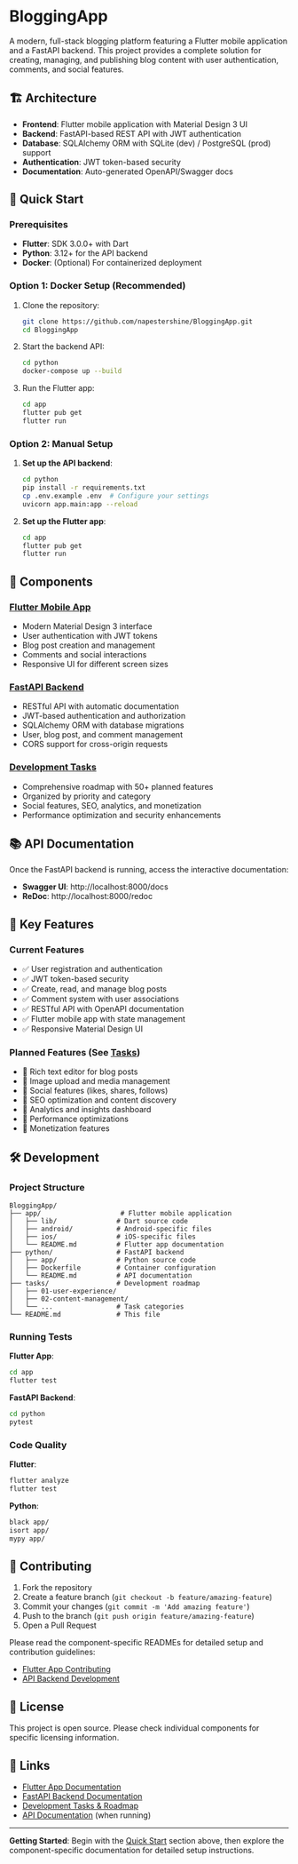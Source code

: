 # BloggingApp

A modern, full-stack blogging platform featuring a Flutter mobile application and a FastAPI backend. This project provides a complete solution for creating, managing, and publishing blog content with user authentication, comments, and social features.

## 🏗️ Architecture

- **Frontend**: Flutter mobile application with Material Design 3 UI
- **Backend**: FastAPI-based REST API with JWT authentication
- **Database**: SQLAlchemy ORM with SQLite (dev) / PostgreSQL (prod) support
- **Authentication**: JWT token-based security
- **Documentation**: Auto-generated OpenAPI/Swagger docs

## 🚀 Quick Start

### Prerequisites

- **Flutter**: SDK 3.0.0+ with Dart
- **Python**: 3.12+ for the API backend
- **Docker**: (Optional) For containerized deployment

### Option 1: Docker Setup (Recommended)

1. Clone the repository:
   ```bash
   git clone https://github.com/napestershine/BloggingApp.git
   cd BloggingApp
   ```

2. Start the backend API:
   ```bash
   cd python
   docker-compose up --build
   ```

3. Run the Flutter app:
   ```bash
   cd app
   flutter pub get
   flutter run
   ```

### Option 2: Manual Setup

1. **Set up the API backend**:
   ```bash
   cd python
   pip install -r requirements.txt
   cp .env.example .env  # Configure your settings
   uvicorn app.main:app --reload
   ```

2. **Set up the Flutter app**:
   ```bash
   cd app
   flutter pub get
   flutter run
   ```

## 📱 Components

### [Flutter Mobile App](./app/README.md)
- Modern Material Design 3 interface
- User authentication with JWT tokens
- Blog post creation and management
- Comments and social interactions
- Responsive UI for different screen sizes

### [FastAPI Backend](./python/README.md)
- RESTful API with automatic documentation
- JWT-based authentication and authorization
- SQLAlchemy ORM with database migrations
- User, blog post, and comment management
- CORS support for cross-origin requests

### [Development Tasks](./tasks/README.md)
- Comprehensive roadmap with 50+ planned features
- Organized by priority and category
- Social features, SEO, analytics, and monetization
- Performance optimization and security enhancements

## 📚 API Documentation

Once the FastAPI backend is running, access the interactive documentation:

- **Swagger UI**: http://localhost:8000/docs
- **ReDoc**: http://localhost:8000/redoc

## 🔑 Key Features

### Current Features
- ✅ User registration and authentication
- ✅ JWT token-based security
- ✅ Create, read, and manage blog posts
- ✅ Comment system with user associations
- ✅ RESTful API with OpenAPI documentation
- ✅ Flutter mobile app with state management
- ✅ Responsive Material Design UI

### Planned Features (See [Tasks](./tasks/README.md))
- 🔄 Rich text editor for blog posts
- 🔄 Image upload and media management
- 🔄 Social features (likes, shares, follows)
- 🔄 SEO optimization and content discovery
- 🔄 Analytics and insights dashboard
- 🔄 Performance optimizations
- 🔄 Monetization features

## 🛠️ Development

### Project Structure
```
BloggingApp/
├── app/                    # Flutter mobile application
│   ├── lib/               # Dart source code
│   ├── android/           # Android-specific files
│   ├── ios/               # iOS-specific files
│   └── README.md          # Flutter app documentation
├── python/                # FastAPI backend
│   ├── app/               # Python source code
│   ├── Dockerfile         # Container configuration
│   └── README.md          # API documentation
├── tasks/                 # Development roadmap
│   ├── 01-user-experience/
│   ├── 02-content-management/
│   └── ...                # Task categories
└── README.md              # This file
```

### Running Tests

**Flutter App**:
```bash
cd app
flutter test
```

**FastAPI Backend**:
```bash
cd python
pytest
```

### Code Quality

**Flutter**:
```bash
flutter analyze
flutter test
```

**Python**:
```bash
black app/
isort app/
mypy app/
```

## 🤝 Contributing

1. Fork the repository
2. Create a feature branch (`git checkout -b feature/amazing-feature`)
3. Commit your changes (`git commit -m 'Add amazing feature'`)
4. Push to the branch (`git push origin feature/amazing-feature`)
5. Open a Pull Request

Please read the component-specific READMEs for detailed setup and contribution guidelines:
- [Flutter App Contributing](./app/README.md#contributing)
- [API Backend Development](./python/README.md#development)

## 📄 License

This project is open source. Please check individual components for specific licensing information.

## 🔗 Links

- [Flutter App Documentation](./app/README.md)
- [FastAPI Backend Documentation](./python/README.md)
- [Development Tasks & Roadmap](./tasks/README.md)
- [API Documentation](http://localhost:8000/docs) (when running)

---

**Getting Started**: Begin with the [Quick Start](#-quick-start) section above, then explore the component-specific documentation for detailed setup instructions.
